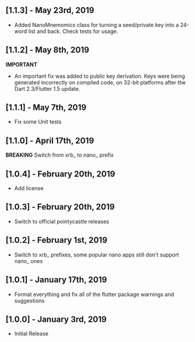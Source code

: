 ## [1.1.3] - May 23rd, 2019

* Added NanoMnemomics class for turning a seed/private key into a 24-word list and back. Check tests for usage.

## [1.1.2] - May 8th, 2019

**IMPORTANT**

* An important fix was added to public key derivation. Keys were being generated incorrectly on compiled code, on 32-bit platforms after the Dart 2.3/Flutter 1.5 update.

## [1.1.1] - May 7th, 2019

* Fix some Unit tests

## [1.1.0] - April 17th, 2019

**BREAKING**
Switch from xrb_ to nano_ prefix

## [1.0.4] - February 20th, 2019

* Add license

## [1.0.3] - February 20th, 2019

* Switch to official pointycastle releases

## [1.0.2] - February 1st, 2019

* Switch to xrb_ prefixes, some popular nano apps still don't support nano_ ones

## [1.0.1] - January 17th, 2019

* Format everything and fix all of the flutter package warnings and suggestions

## [1.0.0] - January 3rd, 2019

* Initial Release
